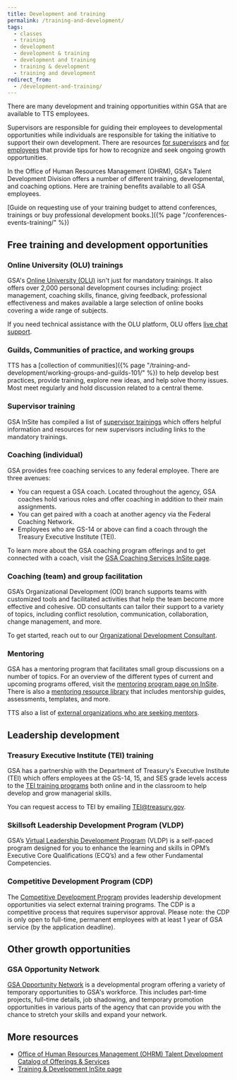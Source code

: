```yaml
---
title: Development and training
permalink: /training-and-development/
tags:
  - classes
  - training
  - development
  - development & training
  - development and training
  - training & development
  - training and development
redirect_from:
  - /development-and-training/
---
```


There are many development and training opportunities within GSA that are
available to TTS employees.

Supervisors are responsible for guiding their employees to developmental
opportunities while individuals are responsible for taking the initiative to
support their own development. There are resources
[for supervisors](https://docs.google.com/document/d/1HB9Gg2J_zra8SfJsxZ3cxyXvyaRfLhE8jw0q234KyXc/edit?usp=sharing)
and
[for employees](https://docs.google.com/document/d/1jVolEwO-Kt0SPOJ5DJSzmhIzMPMUjeL35BTeMgdwj7A/edit?usp=sharing)
that provide tips for how to recognize and seek ongoing growth opportunities.

In the Office of Human Resources Management (OHRM), GSA's Talent Development
Division offers a number of different training, developmental, and coaching
options. Here are training benefits available to all GSA employees.

[Guide on requesting use of your training budget to attend conferences,
trainings or buy professional development
books.]({% page "/conferences-events-training/" %})

## Free training and development opportunities

### Online University (OLU) trainings

GSA's [Online University (OLU)](https://gsaolu.gsa.gov/) isn't just for mandatory
trainings. It also offers over 2,000 personal development courses including:
project management, coaching skills, finance, giving feedback, professional
effectiveness and makes available a large selection of online books covering a
wide range of subjects.

If you need technical assistance with the OLU platform, OLU offers [live chat support](https://gsa.eskillzlivesupport.com/support/home).

### Guilds, Communities of practice, and working groups

TTS has a [collection of
communities]({% page "/training-and-development/working-groups-and-guilds-101/" %})
to help develop best practices, provide training, explore new ideas, and help
solve thorny issues. Most meet regularly and hold discussion related to a
central theme.

### Supervisor training

GSA InSite has compiled a list of
[supervisor trainings](https://insite.gsa.gov/topics/training-and-development/supervisor-resources/new-supervisors)
which offers helpful information and resources for new supervisors including
links to the mandatory trainings.

### Coaching (individual)

GSA provides free coaching services to any federal employee. There are three avenues:
- You can request a GSA coach. Located throughout the agency, GSA coaches hold various roles and offer coaching in addition to their main assignments. 
- You can get paired with a coach at another agency via the Federal Coaching Network. 
- Employees who are GS-14 or above can find a coach through the Treasury Executive Institute (TEI).

To learn more about the GSA coaching program offerings and to get connected with a coach, visit the [GSA Coaching Services InSite page](https://insite.gsa.gov/employee-resources/training-and-development/developmental-services/organizational-development/coaching-services).

### Coaching (team) and group facilitation

GSA’s Organizational Development (OD) branch supports teams with customized tools and facilitated activities that help the team become more effective and cohesive. OD consultants can tailor their support to a variety of topics, including conflict resolution, communication, collaboration, change management, and more.

To get started, reach out to our [Organizational Development Consultant](https://docs.google.com/document/d/15glvq9UakKUN8XTRTa6gRkhBHm2whhQyAGmf8ibTtBs/edit#heading=h.8wr7upp5rb5z).

### Mentoring

GSA has a mentoring program that facilitates small group discussions on a number
of topics. For an overview of the different types of current and upcoming
programs offered, visit the
[mentoring program page on InSite](https://insite.gsa.gov/topics/training-and-development/mentoring-program).
There is also a
[mentoring resource library](https://insite.gsa.gov/employee-resources/training-and-development/mentoring-at-gsa/mentoring-resource-library)
that includes mentorship guides, assessments, templates, and more.

TTS also a list of [external organizations who are seeking mentors](https://docs.google.com/spreadsheets/d/1uJIsJh7n9tKAmziLxhP3roKhYidun6Zx4V8g1n-xjEs/edit).

## Leadership development

### Treasury Executive Institute (TEI) training

GSA has a partnership with the Department of Treasury's Executive Institute
(TEI) which offers employees at the GS-14, 15, and SES grade levels access to
the
[TEI training programs](https://home.tei.treasury.gov/)
both online and in the classroom to help develop and grow managerial skills.

You can request access to TEI by emailing [TEI@treasury.gov](mailto:TEI@treasury.gov).

### Skillsoft Leadership Development Program (VLDP)

GSA’s [Virtual Leadership Development Program](https://insite.gsa.gov/employee-resources/training-and-development/leadership-resources/virtual-leadership-development-program) (VLDP) is a self-paced program designed for you to enhance the learning and skills in OPM’s Executive Core Qualifications (ECQ’s) and a few other Fundamental Competencies. 

### Competitive Development Program (CDP)

The [Competitive Development Program](https://insite.gsa.gov/topics/training-and-development/leadership-resources/competitive-development-program-cdp) provides leadership development opportunities via select external training programs. The CDP is a competitive process that requires supervisor approval. Please note: the CDP is only open to full-time, permanent employees with at least 1 year of GSA service (by the application deadline).

## Other growth opportunities

### GSA Opportunity Network

[GSA Opportunity Network](https://insite.gsa.gov/employee-resources/training-and-development/opportunity-network)
is a developmental program offering a variety of temporary opportunities to
GSA's workforce. This includes part-time projects, full-time details, job
shadowing, and temporary promotion opportunities in various parts of the agency
that can provide you with the chance to stretch your skills and expand your
network. 

## More resources

- [Office of Human Resources Management (OHRM) Talent Development Catalog of Offerings & Services](https://docs.google.com/document/d/1qM66FiM5tYTG6T49RVb48SrW5J3NaonkCn7RNP_jZA8/edit)
- [Training & Development InSite page](https://insite.gsa.gov/employee-resources/training-and-development/)
